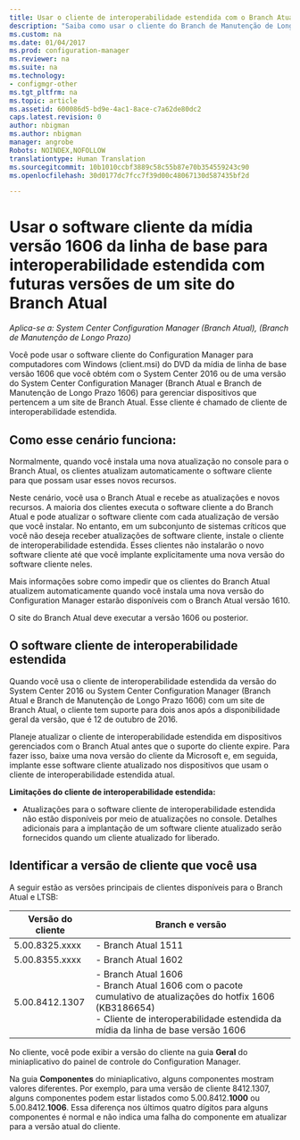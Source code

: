 ```yaml
---
title: Usar o cliente de interoperabilidade estendida com o Branch Atual | Microsoft Docs
description: "Saiba como usar o cliente do Branch de Manutenção de Longo Prazo do Configuration Manager com um site do Branch Atual."
ms.custom: na
ms.date: 01/04/2017
ms.prod: configuration-manager
ms.reviewer: na
ms.suite: na
ms.technology:
- configmgr-other
ms.tgt_pltfrm: na
ms.topic: article
ms.assetid: 600086d5-bd9e-4ac1-8ace-c7a62de80dc2
caps.latest.revision: 0
author: nbigman
ms.author: nbigman
manager: angrobe
Robots: NOINDEX,NOFOLLOW
translationtype: Human Translation
ms.sourcegitcommit: 10b1010ccbf3889c58c55b87e70b354559243c90
ms.openlocfilehash: 30d0177dc7fcc7f39d00c48067130d587435bf2d

---
```

# <a name="use-the-client-software-from-the-version-1606-baseline-media-for-extended-interoperability-with-future-versions-of-a-current-branch-site"></a>Usar o software cliente da mídia versão 1606 da linha de base para interoperabilidade estendida com futuras versões de um site do Branch Atual

*Aplica-se a: System Center Configuration Manager (Branch Atual), (Branch de Manutenção de Longo Prazo)*  

Você pode usar o software cliente do Configuration Manager para computadores com Windows (client.msi) do DVD da mídia de linha de base versão 1606 que você obtém com o System Center 2016 ou de uma versão do System Center Configuration Manager (Branch Atual e Branch de Manutenção de Longo Prazo 1606) para gerenciar dispositivos que pertencem a um site de Branch Atual. Esse cliente é chamado de cliente de interoperabilidade estendida.

## <a name="how-this-scenario-works"></a>Como esse cenário funciona:
Normalmente, quando você instala uma nova atualização no console para o Branch Atual, os clientes atualizam automaticamente o software cliente para que possam usar esses novos recursos.

Neste cenário, você usa o Branch Atual e recebe as atualizações e novos recursos. A maioria dos clientes executa o software cliente a do Branch Atual e pode atualizar o software cliente com cada atualização de versão que você instalar. No entanto, em um subconjunto de sistemas críticos que você não deseja receber atualizações de software cliente, instale o cliente de interoperabilidade estendida. Esses clientes não instalarão o novo software cliente até que você implante explicitamente uma nova versão do software cliente neles.

Mais informações sobre como impedir que os clientes do Branch Atual atualizem automaticamente quando você instala uma nova versão do Configuration Manager estarão disponíveis com o Branch Atual versão 1610.

O site do Branch Atual deve executar a versão 1606 ou posterior.

## <a name="the-extended-interoperability-client-software"></a>O software cliente de interoperabilidade estendida
Quando você usa o cliente de interoperabilidade estendida da versão do System Center 2016 ou System Center Configuration Manager (Branch Atual e Branch de Manutenção de Longo Prazo 1606) com um site de Branch Atual, o cliente tem suporte para dois anos após a disponibilidade geral da versão, que é 12 de outubro de 2016.

Planeje atualizar o cliente de interoperabilidade estendida em dispositivos gerenciados com o Branch Atual antes que o suporte do cliente expire. Para fazer isso, baixe uma nova versão do cliente da Microsoft e, em seguida, implante esse software cliente atualizado nos dispositivos que usam o cliente de interoperabilidade estendida atual.

**Limitações do cliente de interoperabilidade estendida:**
-   Atualizações para o software cliente de interoperabilidade estendida não estão disponíveis por meio de atualizações no console. Detalhes adicionais para a implantação de um software cliente atualizado serão fornecidos quando um cliente atualizado for liberado.

## <a name="identify-the-client-version-you-use"></a>Identificar a versão de cliente que você usa
A seguir estão as versões principais de clientes disponíveis para o Branch Atual e LTSB:

|Versão do cliente|Branch e versão |  
|----------------|---------------------|
|5.00.8325.xxxx |   - Branch Atual 1511|
|5.00.8355.xxxx |- Branch Atual 1602|
|5.00.8412.1307 |- Branch Atual 1606 </br> - Branch Atual 1606 com o pacote cumulativo de atualizações do hotfix 1606 (KB3186654)</br>- Cliente de interoperabilidade estendida da mídia da linha de base versão 1606|  

No cliente, você pode exibir a versão do cliente na guia **Geral** do miniaplicativo do painel de controle do Configuration Manager.

Na guia **Componentes** do miniaplicativo, alguns componentes mostram valores diferentes. Por exemplo, para uma versão de cliente 8412.1307, alguns componentes podem estar listados como 5.00.8412.**1000** ou 5.00.8412.**1006**.  Essa diferença nos últimos quatro dígitos para alguns componentes é normal e não indica uma falha do componente em atualizar para a versão atual do cliente.



<!--HONumber=Dec16_HO3-->


